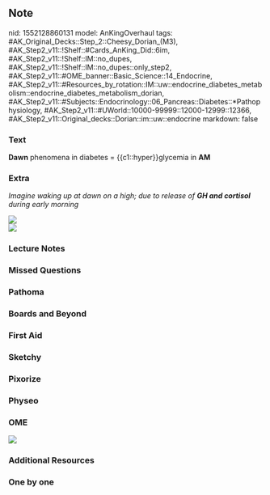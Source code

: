 ## Note
nid: 1552128860131
model: AnKingOverhaul
tags: #AK_Original_Decks::Step_2::Cheesy_Dorian_(M3), #AK_Step2_v11::!Shelf::#Cards_AnKing_Did::6im, #AK_Step2_v11::!Shelf::IM::no_dupes, #AK_Step2_v11::!Shelf::IM::no_dupes::only_step2, #AK_Step2_v11::#OME_banner::Basic_Science::14_Endocrine, #AK_Step2_v11::#Resources_by_rotation::IM::uw::endocrine_diabetes_metabolism::endocrine_diabetes_metabolism_dorian, #AK_Step2_v11::#Subjects::Endocrinology::06_Pancreas::Diabetes::*Pathophysiology, #AK_Step2_v11::#UWorld::10000-99999::12000-12999::12366, #AK_Step2_v11::Original_decks::Dorian::im::uw::endocrine
markdown: false

### Text
<b>Dawn</b> phenomena in diabetes = {{c1::hyper}}glycemia in
<b>AM</b>

### Extra
<i>Imagine waking up at dawn on a high; due to release of <b>GH and
cortisol</b> during early morning</i>
<div>
  <div>
    <b><i><img src="paste-1646063396061185.jpg"></i></b>
  </div>
  <div><img src="paste-139238544769027_1395802358422.jpg"></div>
</div>

### Lecture Notes


### Missed Questions


### Pathoma


### Boards and Beyond


### First Aid


### Sketchy


### Pixorize


### Physeo


### OME
<div class="ome-widget">
  <a href=
  "https://onlinemeded.org/spa/endocrine?ref=anki"><img src="_OME_AnkiFlashcards_Topic_2.png"></a>
</div>

### Additional Resources


### One by one

